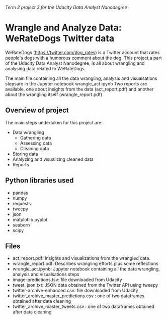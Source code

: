 *Term 2 project 3 for the Udacity Data Analyst Nanodegree*
# Wrangle and Analyze Data: WeRateDogs Twitter data

WeRateDogs (https://twitter.com/dog_rates) is a Twitter account that rates people's dogs with a humorous comment about the dog. This project,a part of the Udacity Data Analyst Nanodegree, is all about wrangling and analysing data related to WeRateDogs.

The main file containing all the data wrangling, analysis and visualsations stepsare in the Jupyter notebook wrangle_act.ipynb
Two reports are available, one about insights from the data (act_report.pdf) and another about the wrangling itself (wrangle_report.pdf)

## Overview of project
The main steps undertaken for this project are:

*  Data wrangling
   * Gathering data
   * Assessing data
   * Cleaning data
* Storing data
* Analyzing and visualizing cleaned data
* Reports

## Python libraries used
- pandas
- numpy 
- requests
- tweepy
- json
- matplotlib.pyplot  
- seaborn 
- scipy 

## Files
* act_report.pdf: Insights and visualizations from the wrangled data.
* wrangle_report.pdf: Describes wrangling efforts plus some reflections
* wrangle_act.ipynb: Jupyter notebook containing all the data wrangling, analysis and visualsations steps
* image-predictions.tsv: file downloaded from Udacity
* tweet_json.txt: JSON data obtained from the Twitter API using tweepy
* twitter-archive-enhanced.csv: file downloaded from Udacity
* twitter_archive_master_predictions.csv : one of two dataframes obtained after data cleaning
* twitter_archive_master_tweets.csv : one of two dataframes obtained after data cleaning
